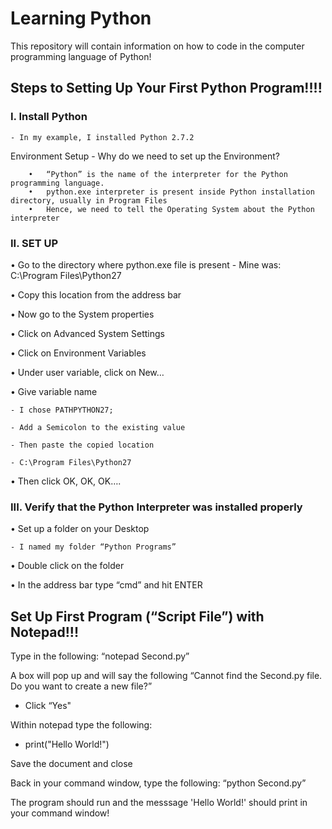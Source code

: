 # Learning Python
This repository will contain information on how to code in the computer programming language of Python! 


## **Steps to Setting Up Your First Python Program!!!!**

### **I.	Install Python**
    - In my example, I installed Python 2.7.2


Environment Setup
    - Why do we need to set up the Environment?
    
        •	“Python” is the name of the interpreter for the Python programming language. 
        •	python.exe interpreter is present inside Python installation directory, usually in Program Files
        •	Hence, we need to tell the Operating System about the Python interpreter


### **II.	SET UP**

•	Go to the directory where python.exe file is present
      - Mine was:
                  C:\Program Files\Python27
                  
•	Copy this location from the address bar

•	Now go to the System properties

•	Click on Advanced System Settings

•	Click on Environment Variables

•	Under user variable, click on New…

•	Give variable name

    - I chose PATHPYTHON27;
    
    - Add a Semicolon to the existing value
    
    - Then paste the copied location
    
    - C:\Program Files\Python27
    
•	Then click OK, OK, OK….


### **III.	Verify that the Python Interpreter was installed properly** 

•	Set up a folder on your Desktop 

    - I named my folder “Python Programs”
    
•	Double click on the folder

•	In the address bar type “cmd” and hit ENTER                  

 

## **Set Up First Program (“Script File”) with Notepad!!!**


Type in the following: “notepad Second.py”

A box will pop up and will say the following “Cannot find the Second.py file. Do you want to create a new file?” 
   - Click “Yes"

Within notepad type the following: 
  - print("Hello World!")

Save the document and close 

Back in your command window, type the following: “python Second.py”

The program should run and the messsage 'Hello World!' should print in your command window! 

